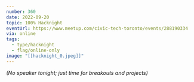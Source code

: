 ```yaml
---
number: 360
date: 2022-09-20
topic: 100% Hacknight
eventUrl: https://www.meetup.com/civic-tech-toronto/events/288190334
via: online
tags:
  - type/hacknight
  - flag/online-only
image: "[[hacknight_0.jpeg]]"
---
```

*(No speaker tonight; just time for breakouts and projects)*
